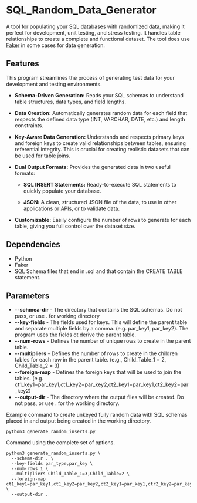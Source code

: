 # SQL_Random_Data_Generator
A tool for populating your SQL databases with randomized data, making it perfect for development, unit testing, and stress testing. It handles table relationships to create a complete and functional dataset. The tool does use [Faker](https://github.com/joke2k/faker) in some cases for data generation. 

## Features
This program streamlines the process of generating test data for your development and testing environments.

* **Schema-Driven Generation:** Reads your SQL schemas to understand table structures, data types, and field lengths.

* **Data Creation:** Automatically generates random data for each field that respects the defined data type (INT, VARCHAR, DATE, etc.) and length constraints.

* **Key-Aware Data Generation:** Understands and respects primary keys and foreign keys to create valid relationships between tables, ensuring referential integrity. This is crucial for creating realistic datasets that can be used for table joins.

* **Dual Output Formats:** Provides the generated data in two useful formats:

  * **SQL INSERT Statements:** Ready-to-execute SQL statements to quickly populate your database.

  * **JSON:** A clean, structured JSON file of the data, to use in other applications or APIs, or to validate data.  

* **Customizable:** Easily configure the number of rows to generate for each table, giving you full control over the dataset size.

## Dependencies
* Python
* Faker 
* SQL Schema files that end in .sql and that contain the CREATE TABLE statement. 

## Parameters
* **--schmea-dir**  - The directory that contains the SQL schemas.  Do not pass, or use . for working directory
* **--key-fields**  - The fields used for keys. This will define the parent table and separate multiple fields by a comma. (e.g. par_key1, par_key2). The program uses the fields ot derive the parent table.
* **--num-rows**    - Defines the number of unique rows to create in the parent table.
* **--multipliers** - Defines the number of rows to create in the children tables for each row in the parent table. (e.g., Child_Table_1 = 2, Child_Table_2 = 3)
* **--foreign-map** - Defines the foreign keys that will be used to join the tables.  (e.g. ct1_key1=par_key1,ct1_key2=par_key2,ct2_key1=par_key1,ct2_key2=par_key2)
* **--output-dir**  - The directory where the output files will be created.  Do not pass, or use . for the working directory.

Example command to create unkeyed fully random data with SQL schemas placed in and output being created in the working directory.
```
python3 generate_random_inserts.py
```

Command using the complete set of options. 
```
python3 generate_random_inserts.py \
  --schema-dir . \
  --key-fields par_type,par_key \
  --num-rows 1 \
  --multipliers Child_Table_1=3,Child_Table=2 \
  --foreign-map ct1_key1=par_key1,ct1_key2=par_key2,ct2_key1=par_key1,ctr2_key2=par_key2 \
  --output-dir .
```



